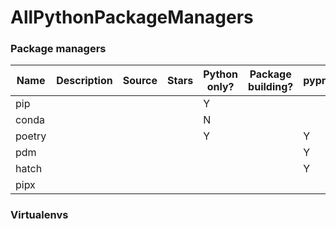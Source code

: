 # AllPythonPackageManagers

### Package managers

| Name   | Description | Source | Stars | Python only? | Package building? | pyproject.toml? | Manaages virtualenv? |
| ------ | ----------- | ------ | ----- | ------------ | ----------------- | --------------- | -------------------- |
| pip    |             |        |       | Y            |                   |                 |                      |
| conda  |             |        |       | N            |                   |                 |                      |
| poetry |             |        |       | Y            |                   | Y               |                      |
| pdm    |             |        |       |              |                   | Y               |                      |
| hatch  |             |        |       |              |                   | Y               |                      |
| pipx   |             |        |       |              |                   |                 |                      |


### Virtualenvs